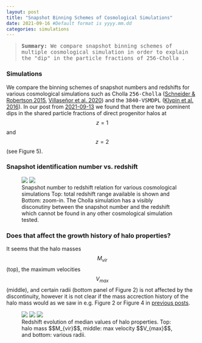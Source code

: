 ```yaml
---
layout: post
title: "Snapshot Binning Schemes of Cosmological Simulations"
date: 2021-09-16 #Default format is yyyy.mm.dd
categories: simulations
---
```


<blockquote><tt><b>Summary:</b> We compare snapshot binning schemes of multiple cosmological simulation in order to explain the "dip" in the particle fractions of 256-Cholla .</tt></blockquote>

### Simulations

We compare the binning schemes of snapshot numbers and redshifts for various cosmological simulations such as Cholla <tt>256-Cholla</tt> (<a href="https://ui.adsabs.harvard.edu/abs/2015ApJS..217...24S">Schneider &amp; Robertson 2015</a>, <a href="https://ui.adsabs.harvard.edu/abs/2020arXiv200906652V">Villase&ntilde;or et al. 2020</a>) and the <tt>3840-VSMDPL</tt> (<a href="https://arxiv.org/abs/1411.4001">Klypin et al. 2016</a>). In our post from <a href="https://dstoppacher.github.io/Shared-particle-fractions-in-direct-progenitors/">2021-09-13</a> we found that there are two pominent dips in the shared particle fractions of direct progenitor halos at $$z=1$$ and $$z=2$$ (see Figure 5).

### Snapshot identification number vs. redshift

<figure>
  <img src="{{ site.baseurl }}/plots/2021-09-14_DM-simulation_z-SN-relation_zoom-out.png">
  <img src="{{ site.baseurl }}/plots/2021-09-14_DM-simulation_z-SN-relation.png">
  <figcaption>Snapshot number to redshift relation for various cosmological simulations Top: total redshift range available is shown and Bottom: zoom-in. The Cholla simulation has a visibly disconutiny between the snapshot number and the redshift which cannot be found in any other cosmological simulation tested. 
  </figcaption>
</figure>

### Does that affect the growth history of halo properties?

It seems that the halo masses $$M_{vir}$$ (top), the maximum velocities $$V_{max}$$ (middle), and certain radii (bottom panel of Figure 2) is not affected by the discontinuity, however it is not clear if the mass accrection history of the halo mass would as we saw in e.g. Figure 2 or Figure 4 in <a href="https://dstoppacher.github.io/A-testrun-on-merger-trees-part-IV/">previous posts</a>.

<figure>
  <img src="{{ site.baseurl }}/plots/2021-09-13_merger_trees_CT_mvir.png">
  <img src="{{ site.baseurl }}/plots/2021-09-13_merger_trees_CT_vmax.png">
  <img src="{{ site.baseurl }}/plots/2021-09-13_merger_trees_CT_radii.png">
  <figcaption>Redshift evolution of median values of halo properties. Top: halo mass $$M_{vir}$$, middle: max velocity $$V_{max}$$, and bottom: various radii. 
  </figcaption>
</figure>


